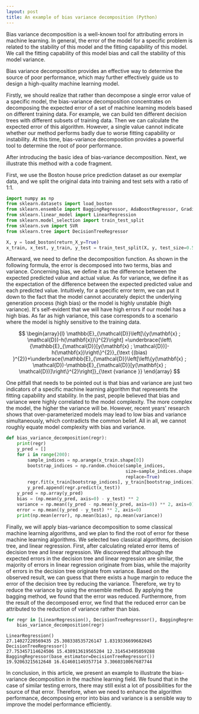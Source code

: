 ```yaml
---
layout: post
title: An example of bias variance decomposition (Python)
---
```


Bias variance decomposition is a well-known tool for attributing errors in machine learning. In general, the error of the model for a specific problem is related to the stability of this model and the fitting capability of this model. We call the fitting capability of this model bias and call the stability of this model variance.

Bias variance decomposition provides an effective way to determine the source of poor performance, which may further effectively guide us to design a high-quality machine learning model.

Firstly, we should realize that rather than decompose a single error value of a specific model, the bias-variance decomposition concentrates on decomposing the expected error of a set of machine learning models based on different training data. For example, we can build ten different decision trees with different subsets of training data. Then we can calculate the expected error of this algorithm. However, a single value cannot indicate whether our method performs badly due to worse fitting capability or instability. At this time, bias-variance decomposition provides a powerful tool to determine the root of poor performance.

After introducing the basic idea of bias-variance decomposition. Next, we illustrate this method with a code fragment.

First, we use the Boston house price prediction dataset as our exemplar data, and we split the original data into training and test sets with a ratio of 1:1.


```python
import numpy as np
from sklearn.datasets import load_boston
from sklearn.ensemble import BaggingRegressor, AdaBoostRegressor, GradientBoostingRegressor
from sklearn.linear_model import LinearRegression
from sklearn.model_selection import train_test_split
from sklearn.svm import SVR
from sklearn.tree import DecisionTreeRegressor

X, y = load_boston(return_X_y=True)
x_train, x_test, y_train, y_test = train_test_split(X, y, test_size=0.5, random_state=0)
```

Afterward, we need to define the decomposition function. As shown in the following formula, the error is decomposed into two terms, bias and variance. Concerning bias, we define it as the difference between the expected predicted value and actual value. As for variance, we define it as the expectation of the difference between the expected predicted value and each predicted value. Intuitively, for a specific error term, we can put it down to the fact that the model cannot accurately depict the underlying generation process (high bias) or the model is highly unstable (high variance). It's self-evident that we will have high errors if our model has a high bias. As far as high variance, this case corresponds to a scenario where the model is highly sensitive to the training data.

$$
\begin{array}{l}
\mathbb{E}_{\mathcal{D}}\left[\{y(\mathbf{x} ; \mathcal{D})-h(\mathbf{x})\}^{2}\right]
=\underbrace{\left\{\mathbb{E}_{\mathcal{D}}[y(\mathbf{x} ; \mathcal{D})]-h(\mathbf{x})\right\}^{2}}_{\text {(bias) }^{2}}+\underbrace{\mathbb{E}_{\mathcal{D}}\left[\left\{y(\mathbf{x} ; \mathcal{D})-\mathbb{E}_{\mathcal{D}}[y(\mathbf{x} ; \mathcal{D})]\right\}^{2}\right]}_{\text {variance }}
\end{array}
$$

One pitfall that needs to be pointed out is that bias and variance are just two indicators of a specific machine learning algorithm that represents the fitting capability and stability. In the past, people believed that bias and variance were highly correlated to the model complexity. The more complex the model, the higher the variance will be. However, recent years' research shows that over-parameterized models may lead to low bias and variance simultaneously, which contradicts the common belief. All in all, we cannot roughly equate model complexity with bias and variance.




```python
def bias_variance_decomposition(regr):
    print(regr)
    y_pred = []
    for i in range(200):
        sample_indices = np.arange(x_train.shape[0])
        bootstrap_indices = np.random.choice(sample_indices,
                                             size=sample_indices.shape[0],
                                             replace=True)
        regr.fit(x_train[bootstrap_indices], y_train[bootstrap_indices])
        y_pred.append(regr.predict(x_test))
    y_pred = np.array(y_pred)
    bias = (np.mean(y_pred, axis=0) - y_test) ** 2
    variance = np.mean((y_pred - np.mean(y_pred, axis=0)) ** 2, axis=0)
    error = np.mean((y_pred - y_test) ** 2, axis=0)
    print(np.mean(error), np.mean(bias), np.mean(variance))
```

Finally, we will apply bias-variance decomposition to some classical machine learning algorithms, and we plan to find the root of error for these machine learning algorithms. We selected two classical algorithms, decision tree, and linear regression.
First, after calculating related error items of decision tree and linear regression. We discovered that although the expected errors in the decision tree and linear regression are similar, the majority of errors in linear regression originate from bias, while the majority of errors in the decision tree originate from variance. Based on the observed result, we can guess that there exists a huge margin to reduce the error of the decision tree by reducing the variance. Therefore, we try to reduce the variance by using the ensemble method. By applying the bagging method, we found that the error was reduced. Furthermore, from the result of the decomposed error, we find that the reduced error can be attributed to the reduction of variance rather than bias.


```python
for regr in [LinearRegression(), DecisionTreeRegressor(), BaggingRegressor(DecisionTreeRegressor(),n_estimators=10)]:
    bias_variance_decomposition(regr)
```

    LinearRegression()
    27.14027220569435 25.308338535726147 1.8319336699682045
    DecisionTreeRegressor()
    27.753457114624506 15.438913619565204 12.314543495059288
    BaggingRegressor(base_estimator=DecisionTreeRegressor())
    19.92063215612648 16.614601149357714 3.3060310067687744


In conclusion, in this article, we present an example to illustrate the bias-variance decomposition in the machine learning field. We found that in the case of similar testing errors, there may still exist a lot of possibilities for the source of that error. Therefore, when we need to enhance the algorithm performance, decomposing error into bias and variance is a sensible way to improve the model performance efficiently.
